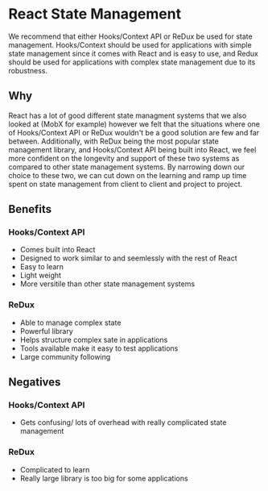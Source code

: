 # React State Management

We recommend that either Hooks/Context API or ReDux be used for state management. Hooks/Context should be used
for applications with simple state management since it comes with React and is easy to use, and Redux should be used
for applications with complex state management due to its robustness.

## Why

React has a lot of good different state managment systems that we also looked at (MobX for example) however we felt that
the situations where one of Hooks/Context API or ReDux wouldn't be a good solution are few and far between. Additionally,
with ReDux being the most popular state management library, and Hooks/Context API being built into React, we feel more confident
on the longevity and support of these two systems as compared to other state management systems. By narrowing down our choice
to these two, we can cut down on the learning and ramp up time spent on state management from client to client and project to project.

## Benefits

### Hooks/Context API

- Comes built into React
- Designed to work similar to and seemlessly with the rest of React
- Easy to learn
- Light weight
- More versitile than other state management systems

### ReDux

- Able to manage complex state
- Powerful library
- Helps structure complex sate in applications
- Tools available make it easy to test applications
- Large community following

## Negatives

### Hooks/Context API

- Gets confusing/ lots of overhead with really complicated state management

### ReDux

- Complicated to learn
- Really large library is too big for some applications
